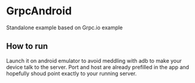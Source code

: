 # GrpcAndroid
Standalone example based on Grpc.io example

## How to run

Launch it on android emulator to avoid meddling with adb to make your device talk to the server.
Port and host are already prefilled in the app and hopefully shoud point exactly to your running server.
